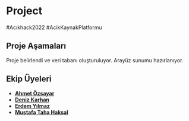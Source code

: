 # Project
#Acıkhack2022 #AcikKaynakPlatformu

## Proje Aşamaları
Proje belirlendi ve veri tabanı oluşturuluyor.
Arayüz sunumu hazırlanıyor.

## Ekip Üyeleri
- [**Ahmet Özsayar**](https://github.com/zsayar17)
- [**Deniz Karhan**](https://github.com/denizkarhan)
- [**Erdem Yılmaz**](https://github.com/erdem149)
- [**Mustafa Taha Haksal**](https://github.com/TahaHaksal)
